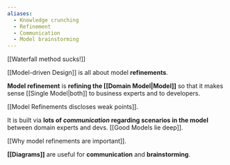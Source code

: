 ```yaml
---
aliases:
  - Knowledge crunching
  - Refinement
  - Communication
  - Model brainstorming
---
```

[[Waterfall method sucks!]]

[[Model-driven Design]] is all about model **refinements**.

**Model refinement** is **refining the [[Domain Model|Model]]** so that it makes sense [[Single Model|both]] to business experts and to developers.

[[Model Refinements discloses weak points]].

It is built via **lots of _communication_ regarding scenarios in the model** between domain experts and devs. [[Good Models lie deep]].

[[Why model refinements are important]].

**[[Diagrams]]** are useful for **communication** and **brainstorming**.
